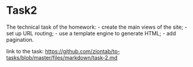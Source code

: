 # Task2
The technical task of the homework:
     - create the main views of the site;
     - set up URL routing;
     - use a template engine to generate HTML;
     - add pagination.

link to the task:
https://github.com/ziontab/tp-tasks/blob/master/files/markdown/task-2.md
